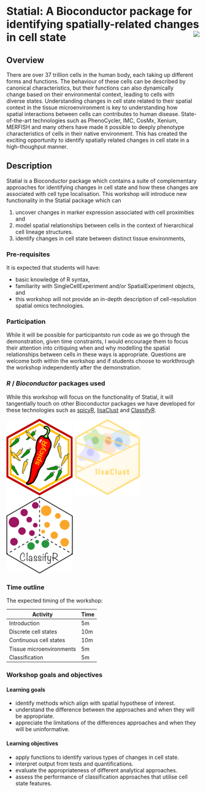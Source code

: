 # Statial: A Bioconductor package for identifying spatially-related changes in cell state <img src="vignettes/images/Statial.png" align="right" style="height: 200px; border: 0px"/>

## Overview

There are over 37 trillion cells in the human body, each taking up different forms and functions. The behaviour of these cells can be described by canonical characteristics, but their functions can also dynamically change based on their environmental context, leading to cells with diverse states. Understanding changes in cell state related to their spatial context in the tissue microenvironment is key to understanding how spatial interactions between cells can contributes to human disease. State-of-the-art technologies such as PhenoCycler, IMC, CosMx, Xenium, MERFISH and many others have made it possible to deeply phenotype characteristics of cells in their native environment. This has created the exciting opportunity to identify spatially related changes in cell state in a high-thoughput manner.

## Description

Statial is a Bioconductor package which contains a suite of complementary approaches for identifying changes in cell state and how these changes are associated with cell type localisation. This workshop will introduce new functionality in the Statial package which can

1)  uncover changes in marker expression associated with cell proximities and
2)  model spatial relationships between cells in the context of hierarchical cell lineage structures.
3)  identify changes in cell state between distinct tissue environments,

### Pre-requisites

It is expected that students will have:

-   basic knowledge of R syntax,
-   familiarity with SingleCellExperiment and/or SpatialExperiment objects, and
-   this workshop will not provide an in-depth description of cell-resolution spatial omics technologies.

### Participation

While it will be possible for participantsto run code as we go through the demonstration, given time constraints, I would encourage them to focus their attention into critiquing when and why modelling the spatial relationships between cells in these ways is appropriate. Questions are welcome both within the workshop and if students choose to workthrough the workshop independently after the demonstration.

### *R* / *Bioconductor* packages used

While this workshop will focus on the functionality of Statial, it will tangentially touch on other Bioconductor packages we have developed for these technologies such as [spicyR](https://www.bioconductor.org/packages/release/bioc/html/spicyR.html), [lisaClust](https://www.bioconductor.org/packages/release/bioc/html/lisaClust.html) and [ClassifyR](https://www.bioconductor.org/packages/release/bioc/html/ClassifyR.html).

<img src="vignettes/images/spicyR.png" alt="spicyR" style="height: 200px; border: 0px"/> <img src="vignettes/images/lisaClust.png" alt="lisaClust" style="height: 200px; width: 173px; border: 0px"/> <img src="vignettes/images/ClassifyR.png" alt="ClassifyR" style="height: 200px; border: 0px"/>

### Time outline

The expected timing of the workshop:

| Activity                 | Time |
|--------------------------|------|
| Introduction             | 5m   |
| Discrete cell states     | 10m  |
| Continuous cell states   | 10m  |
| Tissue microenvironments | 5m   |
| Classification           | 5m   |

### Workshop goals and objectives

#### Learning goals

-   identify methods which align with spatial hypothese of interest.
-   understand the difference between the approaches and when they will be appropriate.
-   appreciate the limitations of the differences approaches and when they will be uninformative.

#### Learning objectives

-   apply functions to identify various types of changes in cell state.
-   interpret output from tests and quantifications.
-   evaluate the appropriateness of different analytical approaches.
-   assess the performance of classification approaches that utilise cell state features.
